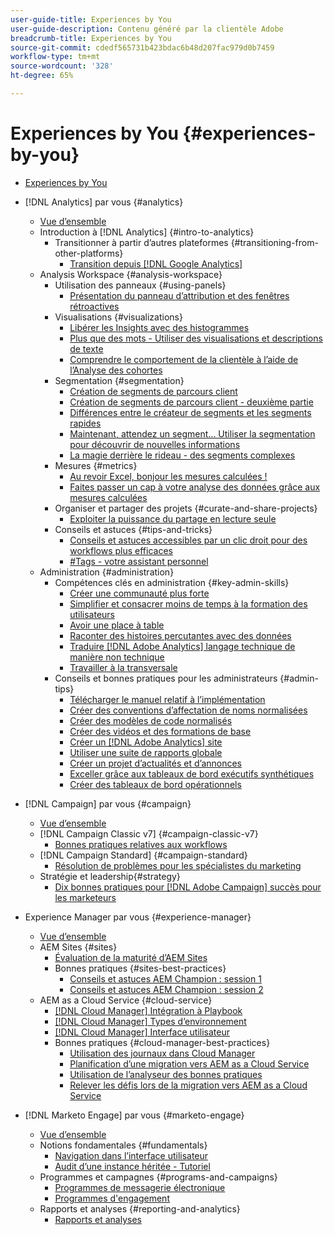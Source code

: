 ```yaml
---
user-guide-title: Experiences by You
user-guide-description: Contenu généré par la clientèle Adobe
breadcrumb-title: Experiences by You
source-git-commit: cdedf565731b423bdac6b48d207fac979d0b7459
workflow-type: tm+mt
source-wordcount: '328'
ht-degree: 65%

---
```



# Experiences by You {#experiences-by-you}

+ [Experiences by You](/help/overview.md)

+ [!DNL Analytics] par vous {#analytics}
   + [Vue d’ensemble](/help/analytics/overview.md)
   + Introduction à [!DNL Analytics] {#intro-to-analytics}
      + Transitionner à partir d’autres plateformes {#transitioning-from-other-platforms}
         + [Transition depuis [!DNL Google Analytics]](/help/analytics/intro-to-analytics/transitioning-from-other-platforms/transition-from-google-analytics.md)
   + Analysis Workspace {#analysis-workspace}
      + Utilisation des panneaux {#using-panels}
         + [Présentation du panneau d’attribution et des fenêtres rétroactives](/help/analytics/analysis-workspace/using-panels/understanding-adobe-analytics-attribution-panel-and-lookback-windows.md)
      + Visualisations {#visualizations}
         + [Libérer les Insights avec des histogrammes](/help/analytics/analysis-workspace/visualizations/unlocking-insights-with-histograms.md)
         + [Plus que des mots - Utiliser des visualisations et descriptions de texte](/help/analytics/analysis-workspace/visualizations/more-than-words-using-text-visualizations-and-descriptions.md)
         + [Comprendre le comportement de la clientèle à l’aide de l’Analyse des cohortes](/help/analytics/analysis-workspace/visualizations/use-cohort-analysis-to-understand-customer-behavior.md)
      + Segmentation {#segmentation}
         + [Création de segments de parcours client](/help/analytics/analysis-workspace/segmentation/building-customer-journey-segments.md)
         + [Création de segments de parcours client - deuxième partie](/help/analytics/analysis-workspace/segmentation/building-customer-journey-segments-part-two.md)
         + [Différences entre le créateur de segments et les segments rapides](/help/analytics/analysis-workspace/segmentation/differences-between-the-segment-builder-and-quick-segments.md)
         + [Maintenant, attendez un segment... Utiliser la segmentation pour découvrir de nouvelles informations](/help/analytics/analysis-workspace/segmentation/segmentation-to-discover-new-insights.md)
         + [La magie derrière le rideau - des segments complexes](/help/analytics/analysis-workspace/segmentation/the-magic-behind-the-curtain-complex-segments.md)
      + Mesures {#metrics}
         + [Au revoir Excel, bonjour les mesures calculées !](/help/analytics/analysis-workspace/metrics/goodbye-excel-hello-calculated-metrics.md)
         + [Faites passer un cap à votre analyse des données grâce aux mesures calculées](../analytics/analysis-workspace/metrics/take-your-data-analysis-to-the-next-level-with-calculated-metrics.md)
      + Organiser et partager des projets {#curate-and-share-projects}
         + [Exploiter la puissance du partage en lecture seule](/help/analytics/analysis-workspace/curate-and-share-projects/unlocking-the-power-of-view-only-sharing.md)
      + Conseils et astuces {#tips-and-tricks}
         + [Conseils et astuces accessibles par un clic droit pour des workflows plus efficaces](/help/analytics/analysis-workspace/tips-and-tricks/right-click-tips-and-tricks-for-more-efficient-workflows.md)
         + [#Tags - votre assistant personnel](/help/analytics/analysis-workspace/tips-and-tricks/tags-your-personal-assistant.md)
   + Administration {#administration}
      + Compétences clés en administration {#key-admin-skills}
         + [Créer une communauté plus forte](/help/analytics/administration/key-admin-skills/empowered-community.md)
         + [Simplifier et consacrer moins de temps à la formation des utilisateurs](/help/analytics/administration/key-admin-skills/simplify-training-users.md)
         + [Avoir une place à table](/help/analytics/administration/key-admin-skills/gaining-a-seat-at-the-table.md)
         + [Raconter des histoires percutantes avec des données](/help/analytics/administration/key-admin-skills/telling-impactful-stories-with-data.md)
         + [Traduire [!DNL Adobe Analytics] langage technique de manière non technique](/help/analytics/administration/key-admin-skills/translating-adobe-analytics-technical-language.md)
         + [Travailler à la transversale](/help/analytics/administration/key-admin-skills/working-cross-functionally.md)
      + Conseils et bonnes pratiques pour les administrateurs {#admin-tips}
         + [Télécharger le manuel relatif à l’implémentation](/help/analytics/administration/admin-tips/download-the-adobe-analytics-implementation-playbook.md)
         + [Créer des conventions d’affectation de noms normalisées](/help/analytics/administration/admin-tips/create-standardized-naming-conventions.md)
         + [Créer des modèles de code normalisés](/help/analytics/administration/admin-tips/create-standardized-code-templates.md)
         + [Créer des vidéos et des formations de base](/help/analytics/administration/admin-tips/create-basic-videos-and-training.md)
         + [Créer un [!DNL Adobe Analytics] site](/help/analytics/administration/admin-tips/create-an-internal-adobe-analytics-site.md)
         + [Utiliser une suite de rapports globale](/help/analytics/administration/admin-tips/use-a-global-report-suite.md)
         + [Créer un projet d’actualités et d’annonces](/help/analytics/administration/admin-tips/create-a-news-and-announcements-project.md)
         + [Exceller grâce aux tableaux de bord exécutifs synthétiques](/help/analytics/administration/admin-tips/driving-success-with-executive-summary-dashboards.md)
         + [Créer des tableaux de bord opérationnels](/help/analytics/administration/admin-tips/create-operational-dashboards.md)
+ [!DNL Campaign] par vous {#campaign}
   + [Vue d’ensemble](/help/campaign/overview.md)
   + [!DNL Campaign Classic v7] {#campaign-classic-v7}
      + [Bonnes pratiques relatives aux workflows](/help/campaign/ac-v7/workflow-best-practices-for-marketers.md)
   + [!DNL Campaign Standard] {#campaign-standard}
      + [Résolution de problèmes pour les spécialistes du marketing](/help/campaign/acs/troubleshooting-for-marketers.md)
   + Stratégie et leadership{#strategy}
      + [Dix bonnes pratiques pour [!DNL Adobe Campaign] succès pour les marketeurs](/help/campaign/10-best-practices-for-marketers.md)
+ Experience Manager par vous {#experience-manager}
   + [Vue d’ensemble](/help/experience-manager/overview.md)
   + AEM Sites {#sites}
      + [Évaluation de la maturité d’AEM Sites](/help/experience-manager/sites/expert-resources/maturity-assessment.md)
      + Bonnes pratiques {#sites-best-practices}
         + [Conseils et astuces AEM Champion : session 1](/help/experience-manager/sites/expert-resources/champion-tips-1.md)
         + [Conseils et astuces AEM Champion : session 2](/help/experience-manager/sites/expert-resources/champion-tips-2.md)
   + AEM as a Cloud Service {#cloud-service}
      + [[!DNL Cloud Manager] Intégration à Playbook](/help/experience-manager/cloud-service/expert-resources/aem-champions/onboarding-playbook.md)
      + [[!DNL Cloud Manager] Types d’environnement](/help/experience-manager/cloud-service/expert-resources/aem-champions/environment-types.md)
      + [[!DNL Cloud Manager] Interface utilisateur](/help/experience-manager/cloud-service/expert-resources/aem-champions/cloud-manager-ui.md)
      + Bonnes pratiques {#cloud-manager-best-practices}
         + [Utilisation des journaux dans Cloud Manager](/help/experience-manager/cloud-service/expert-resources/aem-champions/cloud-manager-using-logs.md)
         + [Planification d’une migration vers AEM as a Cloud Service](/help/experience-manager/cloud-service/expert-resources/aem-champions/migration.md)
         + [Utilisation de l’analyseur des bonnes pratiques](/help/experience-manager/cloud-service/expert-resources/aem-champions/best-practice-analyzer.md)
         + [Relever les défis lors de la migration vers AEM as a Cloud Service](/help/experience-manager/cloud-service/expert-resources/aem-champions/migration-challenges.md)
+ [!DNL Marketo Engage] par vous {#marketo-engage}
   + [Vue d’ensemble](/help/marketo/overview.md)
   + Notions fondamentales {#fundamentals}
      + [Navigation dans l’interface utilisateur](/help/marketo/fundamentals/ui-navigation.md)
      + [Audit d’une instance héritée - Tutoriel](https://experienceleague.adobe.com/docs/experiences-by-you/auditing-an-inherited-instance/overview.html)
   + Programmes et campagnes {#programs-and-campaigns}
      + [Programmes de messagerie électronique](/help/marketo/programs/email-programs.md)
      + [Programmes d&#39;engagement](/help/marketo/programs/engagement-programs.md)
   + Rapports et analyses {#reporting-and-analytics}
      + [Rapports et analyses](/help/marketo/reporting/reporting-and-analytics.md)

